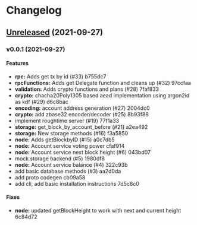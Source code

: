 # Changelog

## [Unreleased](https://github.com/pognetwork/champ/compare/v0.0.1...HEAD) (2021-09-27)


### v0.0.1 (2021-09-27)

#### Features

* **rpc:** Adds get tx by id (#33) b755dc7
* **rpcFunctions:** Adds get Delegate function and cleans up (#32) 97ccfaa
* **validation:** Adds crypto functions and plans (#28) 7faf833
* **crypto:** chacha20Poly1305 based aead implementation using argon2id as kdf (#29) d6c8bac
* **encoding:** account address generation (#27) 2004dc0
* **crypto:** add zbase32 encoder/decoder (#25) 8b93f88
* implement roughtime server (#19) 77f1a33
* **storage:** get_block_by_account_before (#21) a2ea492
* **storage:** New storage methods (#16) f3a5850
* **node:** Adds getBlockbyID (#15) a0c7db5
* **node:** Account service voting power cfaf914
* **node:** Account service next block height (#6) 043bd07
* mock storage backend (#5) 1980df8
* **node:** Account service balance (#4) 322c93b
* add basic database methods (#3) aa2d0da
* add proto codegen cb09a58
* add cli, add basic installation instructions 7d5c8c0

#### Fixes

* **node:** updated getBlockHeight to work with next and current height 6c84d72


